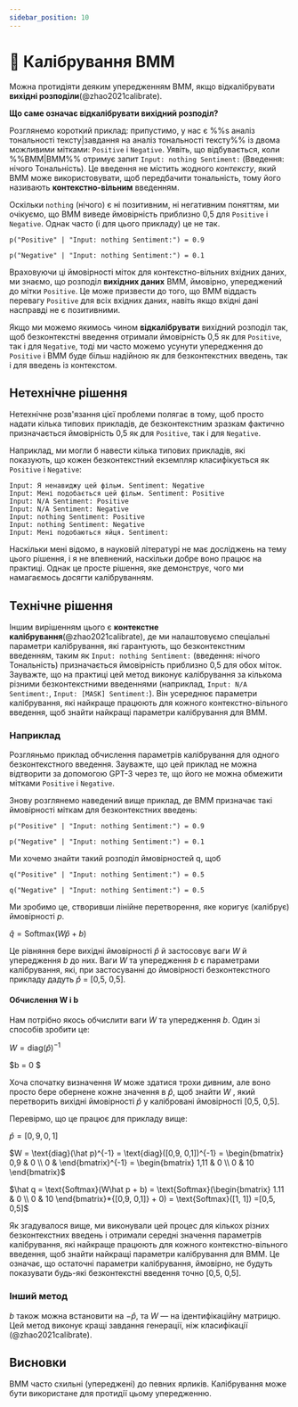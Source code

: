 ```yaml
---
sidebar_position: 10
---
```


# 🔴 Калібрування ВММ

Можна протидіяти деяким упередженням ВММ, якщо відкалібрувати **вихідні розподіли**(@zhao2021calibrate).

**Що саме означає відкалібрувати вихідний розподіл?**

Розглянемо короткий приклад: припустимо, у нас є %%s аналіз тональності тексту|завдання на аналіз тональності тексту%% із двома можливими мітками: `Positive` і `Negative`. Уявіть, що відбувається, коли %%ВММ|ВММ%% отримує запит `Input: nothing Sentiment:` (Введення: нічого Тональність). Це введення не містить жодного _контексту_, який ВММ може використовувати, щоб передбачити тональність, тому його називають **контекстно-вільним** введенням.

Оскільки `nothing` (нічого) є ні позитивним, ні негативним поняттям, ми очікуємо, що ВММ виведе ймовірність приблизно 0,5 для `Positive` і `Negative`. Однак часто (і для цього прикладу) це не так.
```
p("Positive" | "Input: nothing Sentiment:") = 0.9

p("Negative" | "Input: nothing Sentiment:") = 0.1
```

Враховуючи ці ймовірності міток для контекстно-вільних вхідних даних, ми знаємо, що розподіл **вихідних даних** ВММ, ймовірно, упереджений до мітки `Positive`. Це може призвести до того, що ВММ віддасть перевагу `Positive` для всіх вхідних даних, навіть якщо вхідні дані насправді не є позитивними.

Якщо ми можемо якимось чином **відкалібрувати** вихідний розподіл так, щоб безконтекстні введення отримали ймовірність 0,5 як для `Positive`, так і для `Negative`, тоді ми часто можемо усунути упередження до `Positive` і ВММ буде більш надійною як для безконтекстних введень, так і для введень із контекстом.

## Нетехнічне рішення

Нетехнічне розв'язання цієї проблеми полягає в тому, щоб просто надати кілька типових прикладів, де безконтекстним зразкам фактично призначається ймовірність 0,5 як для `Positive`, так і для `Negative`.

Наприклад, ми могли б навести кілька типових прикладів, які показують, що кожен безконтекстний екземпляр класифікується як `Positive` і `Negative`:
```
Input: Я ненавиджу цей фільм. Sentiment: Negative
Input: Мені подобається цей фільм. Sentiment: Positive
Input: N/A Sentiment: Positive
Input: N/A Sentiment: Negative
Input: nothing Sentiment: Positive
Input: nothing Sentiment: Negative
Input: Мені подобаються яйця. Sentiment:
```

Наскільки мені відомо, в науковій літературі не має досліджень на тему цього рішення, і я не впевнений, наскільки добре воно працює на практиці. Однак це просте рішення, яке демонструє, чого ми намагаємось досягти калібруванням.

## Технічне рішення

Іншим вирішенням цього є __контекстне калібрування__(@zhao2021calibrate), де ми налаштовуємо спеціальні параметри калібрування, які гарантують, що безконтекстним введенням, таким як `Input: nothing Sentiment:` (введення: нічого Тональність) призначається ймовірність приблизно 0,5 для обох міток. Зауважте, що на практиці цей метод виконує калібрування за кількома різними безконтекстними введеннями (наприклад, `Input: N/A Sentiment:`, `Input: [MASK] Sentiment:`). Він усереднює параметри калібрування, які найкраще працюють для кожного контекстно-вільного введення, щоб знайти найкращі параметри калібрування для ВММ.

### Наприклад

Розгляньмо приклад обчислення параметрів калібрування для одного безконтекстного введення. Зауважте, що цей приклад не можна відтворити за допомогою GPT-3 через те, що його не можна обмежити мітками `Positive` і `Negative`.

Знову розглянемо наведений вище приклад, де ВММ призначає такі ймовірності міткам для безконтекстних введень:

```
p("Positive" | "Input: nothing Sentiment:") = 0.9

p("Negative" | "Input: nothing Sentiment:") = 0.1
```

Ми хочемо знайти такий розподіл ймовірностей q, щоб
```
q("Positive" | "Input: nothing Sentiment:") = 0.5

q("Negative" | "Input: nothing Sentiment:") = 0.5
```

Ми зробимо це, створивши лінійне перетворення, яке коригує (калібрує) ймовірності $p$.

$\hat q = \text{Softmax}(W\hat p + b)$

Це рівняння бере вихідні ймовірності $\hat p$ й застосовує ваги $W$ й упередження $b$ до них. Ваги $W$ та упередження $b$ є параметрами калібрування, які, при застосуванні до ймовірності безконтекстного прикладу дадуть $\hat p$ = [0,5, 0,5].

#### Обчислення W і b

Нам потрібно якось обчислити ваги $W$ та упередження $b$. Один зі способів зробити це:

$W = \text{diag}(\hat p)^{-1}$

$b = 0 $

Хоча спочатку визначення $W$ може здатися трохи дивним, але воно просто бере обернене кожне значення в $\hat p$, щоб знайти $W$ , який перетворить вихідні ймовірності $\hat p$ у калібровані ймовірності [0,5, 0,5].

Перевірмо, що це працює для прикладу вище:

$\hat p = [0,9, 0,1]$

$W = \text{diag}(\hat p)^{-1} = \text{diag}([0,9, 0,1])^{-1} = \begin{bmatrix}    0,9 & 0 \\
   0 & \end{bmatrix}^{-1} = \begin{bmatrix}    1,11 & 0 \\
   0 & 10 \end{bmatrix}$

$\hat q = \text{Softmax}(W\hat p + b) = \text{Softmax}(\begin{bmatrix}    1.11 & 0 \\
   0 & 10 \end{bmatrix}*{[0,9, 0,1]} + 0) = \text{Softmax}([1, 1]) =[0,5, 0,5]$

Як згадувалося вище, ми виконували цей процес для кількох різних безконтекстних введень і отримали середні значення параметрів калібрування, які найкраще працюють для кожного контекстно-вільного введення, щоб знайти найкращі параметри калібрування для ВММ. Це означає, що остаточні параметри калібрування, ймовірно, не будуть показувати будь-які безконтекстні введення точно [0,5, 0,5].

### Інший метод

$b$ також можна встановити на $-\hat p$, та $W$ — на ідентифікаційну матрицю. Цей метод виконує кращі завдання генерації, ніж класифікації (@zhao2021calibrate).

## Висновки

ВММ часто схильні (упереджені) до певних ярликів. Калібрування може бути використане для протидії цьому упередженню.